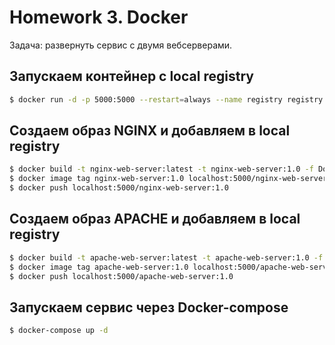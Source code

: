 # Homework 3. Docker

Задача: развернуть сервис с двумя вебсерверами.

## Запускаем контейнер с local registry

```bash
$ docker run -d -p 5000:5000 --restart=always --name registry registry:2
```

## Создаем образ NGINX и добавляем в local registry

```bash
$ docker build -t nginx-web-server:latest -t nginx-web-server:1.0 -f Dockerfile.nginx .
$ docker image tag nginx-web-server:1.0 localhost:5000/nginx-web-server:1.0 
$ docker push localhost:5000/nginx-web-server:1.0
```
## Создаем образ APACHE и добавляем в local registry
```bash
$ docker build -t apache-web-server:latest -t apache-web-server:1.0 -f Dockerfile.apache .
$ docker image tag apache-web-server:1.0 localhost:5000/apache-web-server:1.0 
$ docker push localhost:5000/apache-web-server:1.0
```

## Запускаем сервис через Docker-compose
```bash
$ docker-compose up -d
```